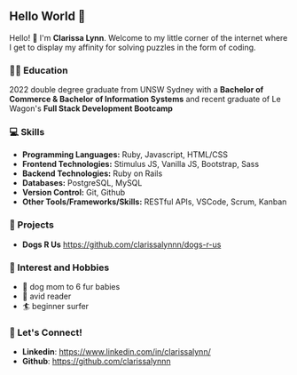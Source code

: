 ## Hello World 👋 

<!--
**clarissalynnn/clarissalynnn** is a ✨ _special_ ✨ repository because its `README.md` (this file) appears on your GitHub profile.


- 🔭 I’m currently working on ...
- 🌱 I’m currently learning ...
- 👯 I’m looking to collaborate on ...
- 🤔 I’m looking for help with ...
- 💬 Ask me about ...
- 📫 How to reach me: ...
- 😄 Pronouns: ...
- ⚡ Fun fact: ...
-->

Hello! 👋 I'm **Clarissa Lynn**. Welcome to my little corner of the internet where I get to display my affinity for solving puzzles in the form of coding.

### 👩‍🎓 Education
2022 double degree graduate from UNSW Sydney with a **Bachelor of Commerce & Bachelor of Information Systems** and recent graduate of Le Wagon's **Full Stack Development Bootcamp**

### 💻 Skills 
- **Programming Languages:** Ruby, Javascript, HTML/CSS
- **Frontend Technologies:** Stimulus JS, Vanilla JS, Bootstrap, Sass
- **Backend Technologies:** Ruby on Rails
- **Databases:** PostgreSQL, MySQL
- **Version Control:** Git, Github
- **Other Tools/Frameworks/Skills:** RESTful APIs, VSCode, Scrum, Kanban

### 📝 Projects 
- **Dogs R Us** https://github.com/clarissalynnn/dogs-r-us

### 🥰 Interest and Hobbies 
- 🐶 dog mom to 6 fur babies
- 📖 avid reader
- 🏄 beginner surfer

### 🤝 Let's Connect! 
- **Linkedin**: https://www.linkedin.com/in/clarissalynn/
- **Github**: https://github.com/clarissalynnn



